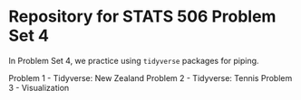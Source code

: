 # Repository for STATS 506 Problem Set 4

In Problem Set 4, we practice using `tidyverse` packages for piping.

Problem 1 - Tidyverse: New Zealand 
Problem 2 - Tidyverse: Tennis
Problem 3 - Visualization